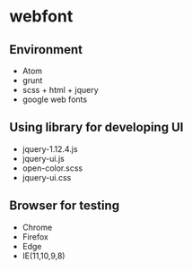 # webfont

## Environment
+ Atom
+ grunt
+ scss + html + jquery
+ google web fonts


## Using library for developing UI
+ jquery-1.12.4.js
+ jquery-ui.js
+ open-color.scss
+ jquery-ui.css


## Browser for testing
+ Chrome
+ Firefox
+ Edge
+ IE(11,10,9,8)
